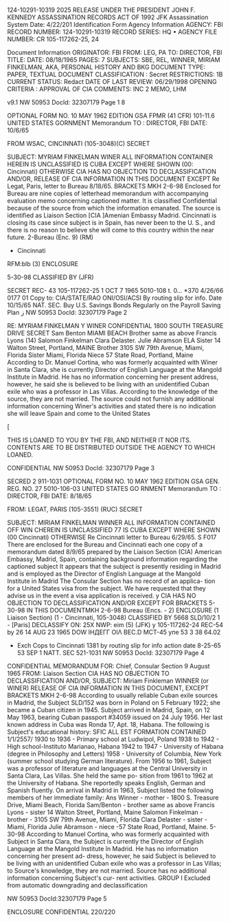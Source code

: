 124-10291-10319 2025 RELEASE UNDER THE PRESIDENT JOHN F. KENNEDY ASSASSINATION RECORDS ACT OF 1992
JFK Assassination System Date: 4/22/201
Identification Form
Agency Information
AGENCY: FBI
RECORD NUMBER: 124-10291-10319
RECORD SERIES: HQ
• AGENCY FILE NUMBER: CR 105-117262-25, 24

Document Information
ORIGINATOR: FBI
FROM: LEG, PA
TO: DIRECTOR, FBI
TITLE:
DATE: 08/18/1965
PAGES: 7
SUBJECTS: SBE, REL, WINNER, MIRIAM FINKELMAN, AKA, PERSONAL
HISTORY AND BKG
DOCUMENT TYPE: PAPER, TEXTUAL DOCUMENT
CLASSIFICATION : Secret
RESTRICTIONS: 1B
CURRENT STATUS: Redact
DATE OF LAST REVIEW: 06/29/1998
OPENING CRITERIA : APPROVAL OF CIA
COMMENTS: INC 2 MEMO, LHM

v9.1
NW 50953 DocId: 32307179 Page 1
8

OPTIONAL FORM NO. 10
MAY 1962 EDITION
GSA FPMR (41 CFR) 101-11.6
UNITED STATES GORNMENT
Memorandum
TO : DIRECTOR, FBI DATE: 10/6/65

FROM WSAC, CINCINNATI (105-3048)(C) SECRET

SUBJECT: MYRIAM FINKELMAN WINER ALL INFORMATION CONTAINER
HEREIN IS UNCLASSIFIED
IS CUBA EXCEPT WHERE SHOWN
(00: Cincinnati) OTHERWISE CIA HAS NO OBJECTION TO
DECLASSIFICATION AND/OR,
RELEASE OF CIA INFORMATION
IN THIS DOCUMENT EXCEPT
Re Legat, Paris, letter to Bureau 8/18/65. BRACKETS
MKH 2-6-98
Enclosed for Bureau are nine copies of letterhead
memorandum with accompanying evaluation memo concerning
captioned matter. It is classified Confidential because
of the source from which the information emanated.
The source is identified as Liaison Section
[CIA ]Amenian Embassy Madrid.
Cincinnati is closing its case since subject is
in Spain, has never been to the U. S., and there is no
reason to believe she will come to this country within the
near future.
2-Bureau (Enc. 9) (RM)
- Cincinnati

RFM:blb
(3) ENCLOSURE

5-30-98 CLASSIFIED BY
(JFR)

SECRET REC- 43
105-117262-25
1 OCT 7 1965
5010-108
t.
0...
*370 4/26/66
0177
01
Copy to: CIA/STATE/RAO
ONI/OSI/ACSI
By routing slip for info.
Date 10/15/65
NAT. SEC.
Buy U.S. Savings Bonds Regularly on the Payroll Saving Plan
ز
NW 50953 DocId: 32307179 Page 2

RE: MYRIAM FINKELMAN Y WINER CONFIDENTIAL
1800 SOUTH TREASURE DRIVE SECRET
Sam Benton MIAMI BEACH Brother same as above
Francis Lyons
(14) Salomon Finkelman
Clara Delaster.
Julie Abramson
ELA
Sister 14 Walton Street, Portland, MAINE
Brother 3105 SW 79th Avenue,
Miami, Florida
Sister Miami, Florida
Niece 57 State Road, Portland,
Maine
According to Dr. Manuel Cortina, who was formerly
acquainted with Winer in Santa Clara, she is currently
Director of English Language at the Mangold Institute in
Madrid. He has no information concerning her present address,
however, he said she is believed to be living with an
unidentified Cuban exile who was a professor in Las Villas.
According to the knowledge of the source, they are not married.
The source could not furnish any additional information
concerning Winer's activities and stated there is no
indication she will leave Spain and come to the United States

[

THIS IS LOANED TO YOU BY THE FBI,
AND NEITHER IT NOR ITS. CONTENTS
ARE TO BE DISTRIBUTED OUTSIDE THE
AGENCY TO WHICH LOANED.

CONFIDENTIAL
NW 50953 DocId: 32307179 Page 3

SECRED
2
911-1031
OPTIONAL FORM NO. 10
MAY 1962 EDITION
GSA GEN. REG. NO. 27
5010-106-03
UNITED STATES GO RNMENT
Memorandum
TO : DIRECTOR, FBI DATE: 8/18/65

FROM: LEGAT, PARIS (105-3551) (RUC) SECRET

SUBJECT: MIRIAM FINKELMAN WINNER ALL INFORMATION CONTAINED
OFF WIN CHEREIN IS UNCLASSIFIED 77
IS CUBA EXCEPT WHERE SHOWN
(00 Cincinnati) OTHERWISE
Re Cincinnati letter to Bureau 6/29/65.
S
F017
There are enclosed for the Bureau and Cincinnati
each one copy of a memorandum dated 8/9/65 prepared by the
Liaison Section (CIA) American Embassy, Madrid, Spain,
containing background information regarding the captioned
subject
It appears that the subject is presently residing
in Madrid and is employed as the Director of English Language
at the Mangold Institute in Madrid
The Consular Section has no record of an applica-
tion for a United States visa from the subject. We have
requested that they advise us in the event a visa application
is received.
y
CIA HAS NO OBJECTION TO
DECLASSIFICATION AND/OR EXCEPT FOR BRACKETS
5-30-98
IN THIS DOCUMENTMKH 2-6-98
Bureau (Encs. - 2) ENCLOSURE
(1 Liaison Section)
(1 - Cincinnati, 105-3048) CLASSIFIED BY 5668 SLD/10/2
1 - [Paris] DECLASSIFY ON: 25X
NWP: eim
(5) (JFK)
y
105-117262-24
REC-54
by
26
14 AUG 23 1965
DOW ІНДЕГГ ΟΙΛ
BEC.D MCT-45
упе 53 3 38 64.02
+ Exch
Cops to Cincinnati
1381
by routing slip for
info action
date 8-25-65
53 SEP 1 NATT. SEC
521-1031
NW 50953 DocId: 32307179 Page 4

CONFIDENTIAL
MEMORANDUM FOR: Chief, Consular Section 9 August 1965
FROM: Liaison Section CIA HAS NO OBJECTION TO
DECLASSIFICATION AND/OR,
SUBJECT: Miriam Finkleman WINNER (or WINER) RELEASE OF CIA INFORMATION
IN THIS DOCUMENT, EXCEPT BRACKETS
MKH 2-6-98
According to usually reliable Cuban exile sources in Madrid, the Subject SLD/152
was born in Poland on 5 February 1922; she became a Cuban citizen in 1945.
Subject arrived in Madrid, Spain, on 12 May 1963, bearing Cuban passport
#34059 issued on 24 July 1956. Her last known address in Cuba was Ronda 17,
Apt. 18, Habana.
The following is Subject's educational history:
SFIC
ALL EST FORMATION CONTAINED
1/1/2557/
1930 to 1936 - Primary school at Ludwipol, Poland
1938 to 1942 - High school-Instituto Marianao, Habana
1942 to 1947 - University of Habana (degree in Philosophy and Letters)
1958 - University of Columbia, New York (summer school studying
German literature).
From 1956 to 1961, Subject was a professor of literature and languages
at the Central University in Santa Clara, Las Villas. She held the same po-
sition from 1961 to 1962 at the University of Habana. She reportedly speaks
English, German and Spanish fluently.
On arrival in Madrid in 1963, Subject listed the following members of
her immediate family:
Ans Winner - mother - 1800 S. Treasure Drive, Miami Beach, Florida
Sam/Benton - brother same as above
Francis Lyons - sister 14 Walton Street, Portland, Maine
Salomon Finkelman - brother - 3105 SW 79th Avenue, Miami, Florida
Clara Delaster - sister - Miami, Florida
Julie Abramson - niece -57 State Road, Portland, Maine.
5-30-98
According to Manuel Cortina, who was formerly acquainted with Subject in
Santa Clara, the Subject is currently the Director of English Language at the
Mangold Institute în Madrid. He has no information concerning her present ad-
dress, however, he said Subject is believed to be living with an unidentified
Cuban exile who was a professor in Las Villas; to Source's knowledge, they are
not married. Source has no additional information concerning Subject's cur-
rent activities.
GROUP I
Excluded from
automatic downgrading
and declassification

NW 50953 DocId:32307179 Page 5

ENCLOSURE
CONFIDENTIAL
220/220
